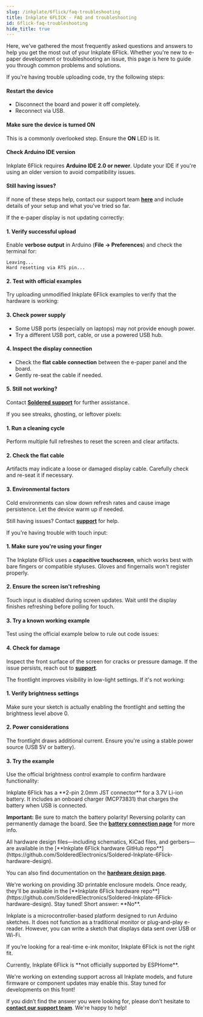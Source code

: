 ```yaml
---
slug: /inkplate/6flick/faq-troubleshooting
title: Inkplate 6FLICK - FAQ and troubleshooting
id: 6flick-faq-troubleshooting
hide_title: true
---
```


<SectionTitle title="FAQ and Troubleshooting" backgroundImage="/img/faq.webp" />

Here, we've gathered the most frequently asked questions and answers to help you get the most out of your Inkplate 6Flick. Whether you're new to e-paper development or troubleshooting an issue, this page is here to guide you through common problems and solutions.

<ExpandableSection title="I can't upload code to Inkplate 6Flick">
If you're having trouble uploading code, try the following steps:

#### Restart the device
- Disconnect the board and power it off completely.
- Reconnect via USB.

#### Make sure the device is turned ON
This is a commonly overlooked step. Ensure the **ON** LED is lit.

#### Check Arduino IDE version
Inkplate 6Flick requires **Arduino IDE 2.0 or newer**. Update your IDE if you're using an older version to avoid compatibility issues.

#### Still having issues?
If none of these steps help, contact our support team [**here**](https://soldered.com/contact/) and include details of your setup and what you've tried so far.
</ExpandableSection>

<ExpandableSection title="My display won't refresh, what am I doing wrong?">
If the e-paper display is not updating correctly:

#### 1. Verify successful upload
Enable **verbose output** in Arduino (**File → Preferences**) and check the terminal for:

```
Leaving... 
Hard resetting via RTS pin...
```

#### 2. Test with official examples
Try uploading unmodified Inkplate 6Flick examples to verify that the hardware is working:

<QuickLink 
  title="Inkplate6FLICK_Black_And_White.ino" 
  description="Example using black-and-white display mode." 
  url="https://github.com/SolderedElectronics/Inkplate-Arduino-library/blob/dev/examples/Inkplate6FLICK/Basic/Inkplate6FLICK_Black_And_White/Inkplate6FLICK_Black_And_White.ino" 
/>

#### 3. Check power supply
- Some USB ports (especially on laptops) may not provide enough power.
- Try a different USB port, cable, or use a powered USB hub.

#### 4. Inspect the display connection
- Check the **flat cable connection** between the e-paper panel and the board.
- Gently re-seat the cable if needed.

<CenteredImage src="/img/inkplate_6_motion/flat_cable.jpg" alt="Inkplate 6Flick flat cable" caption="E-paper flat cable connector" width="500px" />

#### 5. Still not working?
Contact [**Soldered support**](https://soldered.com/contact/) for further assistance.
</ExpandableSection>

<ExpandableSection title="My display refreshes but shows artifacts or ghosting">
If you see streaks, ghosting, or leftover pixels:

#### 1. Run a cleaning cycle
Perform multiple full refreshes to reset the screen and clear artifacts.

#### 2. Check the flat cable
Artifacts may indicate a loose or damaged display cable. Carefully check and re-seat it if necessary.

#### 3. Environmental factors
Cold environments can slow down refresh rates and cause image persistence. Let the device warm up if needed.

Still having issues? Contact [**support**](https://soldered.com/contact/) for help.
</ExpandableSection>

<ExpandableSection title="Touchscreen isn't working or unresponsive">
If you're having trouble with touch input:

#### 1. Make sure you're using your finger
The Inkplate 6Flick uses a **capacitive touchscreen**, which works best with bare fingers or compatible styluses. Gloves and fingernails won't register properly.

#### 2. Ensure the screen isn't refreshing
Touch input is disabled during screen updates. Wait until the display finishes refreshing before polling for touch.

#### 3. Try a known working example
Test using the official example below to rule out code issues:

<QuickLink 
  title="Inkplate6FLICK_Touch_In_Area.ino" 
  description="Example detecting touches in a defined screen area." 
  url="https://github.com/SolderedElectronics/Inkplate-Arduino-library/blob/dev/examples/Inkplate6FLICK/Basic/Inkplate6FLICK_Touch_In_Area/Inkplate6FLICK_Touch_In_Area.ino" 
/>

#### 4. Check for damage
Inspect the front surface of the screen for cracks or pressure damage. If the issue persists, reach out to [**support**](https://soldered.com/contact/).
</ExpandableSection>

<ExpandableSection title="Frontlight isn't turning on or is too dim">
The frontlight improves visibility in low-light settings. If it's not working:

#### 1. Verify brightness settings
Make sure your sketch is actually enabling the frontlight and setting the brightness level above 0.

#### 2. Power considerations
The frontlight draws additional current. Ensure you're using a stable power source (USB 5V or battery).

#### 3. Try the example
Use the official brightness control example to confirm hardware functionality:

<QuickLink 
  title="Inkplate6FLICK_Frontlight.ino" 
  description="Adjust frontlight brightness in real time." 
  url="https://github.com/SolderedElectronics/Inkplate-Arduino-library/blob/dev/examples/Inkplate6FLICK/Advanced/Frontlight/Inkplate6FLICK_Frontlight/Inkplate6FLICK_Frontlight.ino"
/>
</ExpandableSection>

<ExpandableSection title="How do I connect a battery to Inkplate 6Flick?">
Inkplate 6Flick has a **2-pin 2.0mm JST connector** for a 3.7V Li-ion battery. It includes an onboard charger (MCP73831) that charges the battery when USB is connected.

<CenteredImage src="/img/inkplate_6_motion/battery_jst_connector.jpg" alt="Battery JST connector" caption="JST battery connector on Inkplate 6Flick" width="500px" />

<WarningBox>**Important:** Be sure to match the battery polarity! Reversing polarity can permanently damage the board. See the [**battery connection page**](/inkplate/6flick/hardware/battery) for more info.</WarningBox>
</ExpandableSection>

<ExpandableSection title="Where can I find schematics and hardware files for Inkplate 6Flick?">
All hardware design files—including schematics, KiCad files, and gerbers—are available in the [**Inkplate 6Flick hardware GitHub repo**](https://github.com/SolderedElectronics/Soldered-Inkplate-6Flick-hardware-design).

You can also find documentation on the [**hardware design page**](/inkplate/6flick/hardware/design).
</ExpandableSection>

<ExpandableSection title="Where can I download 3D enclosure files?">
We're working on providing 3D printable enclosure models. Once ready, they’ll be available in the [**Inkplate 6Flick hardware repo**](https://github.com/SolderedElectronics/Soldered-Inkplate-6Flick-hardware-design). Stay tuned!
</ExpandableSection>

<ExpandableSection title="Can I use Inkplate 6Flick as an external monitor or e-reader?">
Short answer: **No**.

Inkplate is a microcontroller-based platform designed to run Arduino sketches. It does not function as a traditional monitor or plug-and-play e-reader. However, you can write a sketch that displays data sent over USB or Wi-Fi.

If you’re looking for a real-time e-ink monitor, Inkplate 6Flick is not the right fit.
</ExpandableSection>

<ExpandableSection title="Is Inkplate 6Flick compatible with ESPHome or Home Assistant?">
Currently, Inkplate 6Flick is **not officially supported by ESPHome**.

We're working on extending support across all Inkplate models, and future firmware or component updates may enable this. Stay tuned for developments on this front!
</ExpandableSection>

<InfoBox>If you didn’t find the answer you were looking for, please don’t hesitate to [**contact our support team**](https://soldered.com/contact/). We're happy to help!</InfoBox>